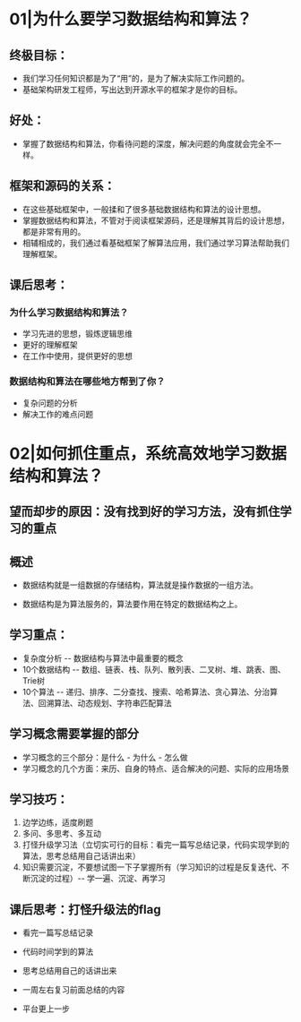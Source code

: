 # 01|为什么要学习数据结构和算法？

## 终极目标：

- 我们学习任何知识都是为了“用”的，是为了解决实际工作问题的。
- 基础架构研发工程师，写出达到开源水平的框架才是你的目标。

## 好处：

- 掌握了数据结构和算法，你看待问题的深度，解决问题的角度就会完全不一样。

## 框架和源码的关系：

- 在这些基础框架中，一般揉和了很多基础数据结构和算法的设计思想。
- 掌握数据结构和算法，不管对于阅读框架源码，还是理解其背后的设计思想，都是非常有用的。
- 相辅相成的，我们通过看基础框架了解算法应用，我们通过学习算法帮助我们理解框架。

## 课后思考：

### 为什么学习数据结构和算法？

- 学习先进的思想，锻炼逻辑思维
- 更好的理解框架
- 在工作中使用，提供更好的思想

### 数据结构和算法在哪些地方帮到了你？

- 复杂问题的分析
- 解决工作的难点问题



# 02|如何抓住重点，系统高效地学习数据结构和算法？

## 望而却步的原因：没有找到好的学习方法，没有抓住学习的重点

## 概述

- 数据结构就是一组数据的存储结构，算法就是操作数据的一组方法。

- 数据结构是为算法服务的，算法要作用在特定的数据结构之上。

## 学习重点：

- 复杂度分析 -- 数据结构与算法中最重要的概念
- 10个数据结构 -- 数组、链表、栈、队列、散列表、二叉树、堆、跳表、图、Trie树
- 10个算法 -- 递归、排序、二分查找、搜索、哈希算法、贪心算法、分治算法、回溯算法、动态规划、字符串匹配算法

## 学习概念需要掌握的部分

- 学习概念的三个部分：是什么 - 为什么 - 怎么做
- 学习概念的几个方面：来历、自身的特点、适合解决的问题、实际的应用场景

## 学习技巧：

1. 边学边练，适度刷题
2. 多问、多思考、多互动
3. 打怪升级学习法（立切实可行的目标：看完一篇写总结记录，代码实现学到的算法，思考总结用自己话讲出来）
4. 知识需要沉淀，不要想试图一下子掌握所有（学习知识的过程是反复迭代、不断沉淀的过程）-- 学一遍、沉淀、再学习

## 课后思考：打怪升级法的flag

- 看完一篇写总结记录

- 代码时间学到的算法

- 思考总结用自己的话讲出来

- 一周左右复习前面总结的内容

- 平台更上一步

  